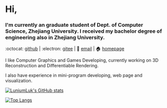 # Hi,

### I'm currently an graduate student of Dept. of Computer Science, Zhejiang University. I received my bachelor degree of engineering also in Zhejiang University.

:octocat: [github](https://github.com/LuniumLuk) \| :electron: [gitee](https://gitee.com/lunium) \| :email: [email](ziyilu@zju.edu.cn) \| :house: [homepage](https://luniumluk.github.io)

I like Computer Graphics and Games Developing, currently working on 3D Reconstruction and Differentiable Rendering.

I also have experience in mini-program developing, web page and visualization.

[![LuniumLuk's GitHub stats](https://github-readme-stats.vercel.app/api?username=LuniumLuk&theme=dark)](https://github.com/anuraghazra/github-readme-stats)

[![Top Langs](https://github-readme-stats.vercel.app/api/top-langs/?username=LuniumLuk&layout=compact&theme=dark)](https://github.com/anuraghazra/github-readme-stats)
